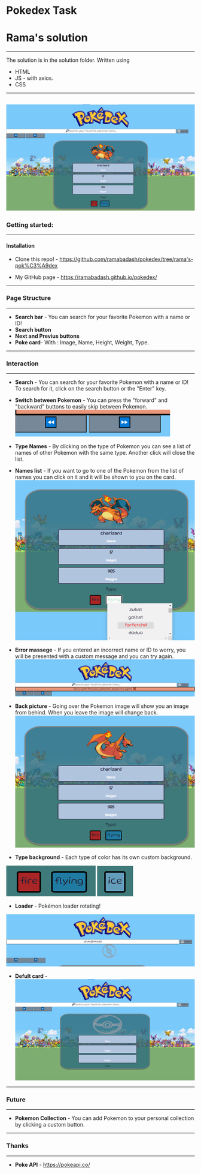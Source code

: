 # Pokedex Task
# Rama's solution
-----
The solution is in the solution folder. Written using

* HTML
* JS - with axios.
* CSS
---- 
![Example](./img/my_app.png)
----

### Getting started:
----
#### Installation
* Clone this repo! - https://github.com/ramabadash/pokedex/tree/rama's-pok%C3%A9dex


* My GitHub page - https://ramabadash.github.io/pokedex/

---
### Page Structure
---
* **Search bar** - You can search for your favorite Pokemon with a name or ID!
* **Search button** 
* **Next and Previus buttons** 
* **Poke card**- With : Image, Name, Height, Weight, Type.

---- 
### Interaction
---
* **Search** - You can search for your favorite Pokemon with a name or ID! To search for it, click on the search button or the "Enter" key.
* **Switch between Pokemon** - You can press the "forward" and "backward" buttons to easily skip between Pokemon.
![buttons_img](./img/buttons.png)

* **Type Names** - By clicking on the type of Pokemon you can see a list of names of other Pokemon with the same type. Another click will close the list.
* **Names list** - If you want to go to one of the Pokemon from the list of names you can click on it and it will be shown to you on the card.
![namesList_img](./img/names_list.png)

* **Error massege** - If you entered an incorrect name or ID to worry, you will be presented with a custom message and you can try again.
![ERROR_img](./img/error_massege.png)

* **Back picture** - Going over the Pokemon image will show you an image from behind. When you leave the image will change back.
![Back_img](./img/back_defult.png)

* **Type background** - Each type of color has its own custom background.

![Type3_img](./img/type3.png)
![Type2_img](./img/type2.png)
* **Loader** - Pokémon loader rotating!

![Loader_img](./img/loader.png)

* **Defult card** - 
![Defult_img](./img/defult_screen.png)
---
### Future
---
* **Pokemon Collection** - You can add Pokemon to your personal collection by clicking a custom button.

---
### Thanks
---
* **Poke API** - https://pokeapi.co/

